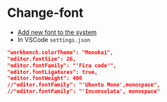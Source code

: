 # Change-font

* [Add new font to the system](https://github.com/Janis-Rullis-IT/pc-server/blob/602f54e2c3ff782926338b33f9a3845e27ebd28a/ubuntu/Add-new-font.md)
* In VSCode `settings.json`

```json
"workbench.colorTheme": "Monokai",
"editor.fontSize": 26,
"editor.fontFamily": "'Fira code'",    
"editor.fontLigatures": true,
"editor.fontWeight": 400
//"editor.fontFamily": "'Ubuntu Mono',monospace",
//"editor.fontFamily": "'Inconsolata', monospace"
```
